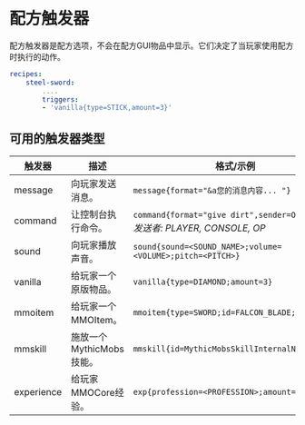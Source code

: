# 配方触发器

配方触发器是配方选项，不会在配方GUI物品中显示。它们决定了当玩家使用配方时执行的动作。

``` yaml
recipes:
    steel-sword:
        ....
        triggers:
        - 'vanilla{type=STICK,amount=3}'
```

## 可用的触发器类型

| 触发器    | 描述                                   | 格式/示例                                                  |
|------------|--------------------------------------|-----------------------------------------------------------|
| message    | 向玩家发送消息。                      | `message{format="&a您的消息内容... "}`                     |
| command    | 让控制台执行命令。                    | `command{format="give dirt",sender=OP}` *- 可用发送者: PLAYER, CONSOLE, OP* |
| sound      | 向玩家播放声音。                      | `sound{sound=<SOUND_NAME>;volume=<VOLUME>;pitch=<PITCH>}` |
| vanilla    | 给玩家一个原版物品。                  | `vanilla{type=DIAMOND;amount=3}`                          |
| mmoitem    | 给玩家一个MMOItem。                   | `mmoitem{type=SWORD;id=FALCON_BLADE;amount=1}`            |
| mmskill    | 施放一个MythicMobs技能。              | `mmskill{id=MythicMobsSkillInternalName}`                 |
| experience | 给玩家MMOCore经验。                   | `exp{profession=<PROFESSION>;amount=<AMOUNT>}`            |
